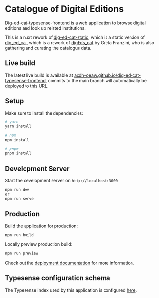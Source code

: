 # Catalogue of Digital Editions 

Dig-ed-cat-typesense-frontend is a web application to browse digital editions and look up related institutions.


This is a nuxt rework of 
[dig-ed-cat-static](https://github.com/csae8092/dig-ed-cat-static), which is a static version of
[dig_ed_cat](https://github.com/acdh-oeaw/dig_ed_cat), which is a rework of
[digEds_cat](https://github.com/gfranzini/digEds_cat) by Greta Franzini, who is also gathering and curating the catalogue data.

## Live build

The latest live build is available at [acdh-oeaw.github.io/dig-ed-cat-typesense-frontend](https://acdh-oeaw.github.io/dig-ed-cat-typesense-frontend), commits to the main branch will automatically be deployed to this URL.

## Setup

Make sure to install the dependencies:

```bash
# yarn
yarn install

# npm
npm install

# pnpm
pnpm install
```

## Development Server

Start the development server on `http://localhost:3000`

```bash
npm run dev
or
npm run serve
```

## Production

Build the application for production:

```bash
npm run build
```

Locally preview production build:

```bash
npm run preview
```

Check out the [deployment documentation](https://nuxt.com/docs/getting-started/deployment) for more information.

## Typesense configuration schema

The Typesense index used by this application is configured [here](https://github.com/csae8092/dig-ed-cat-indexer).
